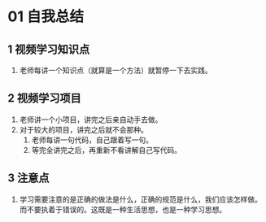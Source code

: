 # 01 自我总结

## 1 视频学习知识点

1. 老师每讲一个知识点（就算是一个方法）就暂停一下去实践。

## 2 视频学习项目

1. 老师讲一个小项目，讲完之后亲自动手去做。
2. 对于较大的项目，讲完之后就不会那种。
   1. 老师每讲一句代码，自己跟着写一句。
   2. 等完全讲完之后，再重新不看讲解自己写代码。



## 3 注意点

1. 学习需要注意的是正确的做法是什么，正确的规范是什么，我们应该怎样做。而不要执着于错误的。这既是一种生活思想，也是一种学习思想。